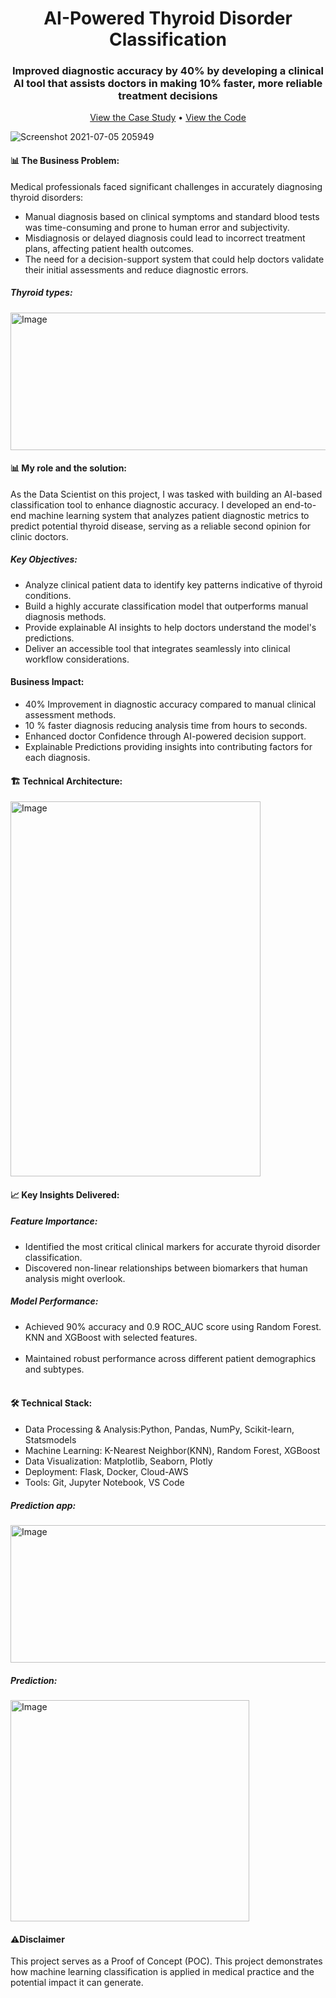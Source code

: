 <h1 align = "center"> AI-Powered Thyroid Disorder Classification</h1>

<h3 align='center'>Improved diagnostic accuracy by 40% by developing a clinical AI tool that assists doctors in making 10% faster, more reliable treatment decisions</h3><p align="center"> <a href="https://sagar61205.github.io/Thyroid-detection/">View the Case Study</a> • <a href="https://github.com/sagar61205/Thyroid-detection">View the Code</a> </p>

![Screenshot 2021-07-05 205949](https://user-images.githubusercontent.com/5305547/127063302-2b8e0c7f-aa8b-4d91-9e2f-4b6f36b34319.png)

<h4>📊 The Business Problem:</h4>

Medical professionals faced significant challenges in accurately diagnosing thyroid disorders:
<ul><li>Manual diagnosis based on clinical symptoms and standard blood tests was time-consuming and prone to human error and subjectivity.</li>
<li>Misdiagnosis or delayed diagnosis could lead to incorrect treatment plans, affecting patient health outcomes.</li>
<li>The need for a decision-support system that could help doctors validate their initial assessments and reduce diagnostic errors.</li>  
</ul>

<h5>Thyroid types:</h5>
<img width="620" height="220" alt="Image" src="https://github.com/user-attachments/assets/f4affcbd-8798-4b8f-9606-efa476950cfa" />

<h4>📊 My role and the solution:</h4>
As the Data Scientist on this project, I was tasked with building an AI-based classification tool to enhance diagnostic accuracy. I developed an end-to-end machine learning system that analyzes patient diagnostic metrics to predict potential thyroid disease, serving as a reliable second opinion for clinic doctors.
<br>

<h5>Key Objectives:</h5>
<ul><li>Analyze clinical patient data to identify key patterns indicative of thyroid conditions.</li>

<li>Build a highly accurate classification model that outperforms manual diagnosis methods.</li>

<li>Provide explainable AI insights to help doctors understand the model's predictions.</li>

<li>Deliver an accessible tool that integrates seamlessly into clinical workflow considerations.</li>
</ul>

<h4>Business Impact:</h4>
<ul>
<li>40% Improvement in diagnostic accuracy compared to manual clinical assessment methods.</li>
<li>10 % faster diagnosis reducing analysis time from hours to seconds.</li>
<li>Enhanced doctor Confidence through AI-powered decision support.</li>
<li>Explainable Predictions providing insights into contributing factors for each diagnosis.</li>
</ul>


<h4>🏗️ Technical Architecture:</h4>
<img width="400" height="600" alt="Image" src="https://github.com/user-attachments/assets/30cb4b1f-ae84-4f10-951a-e32cd259c7b2" />


<h4>📈 Key Insights Delivered:</h4>
                           
<h5>Feature Importance:</h5>
<ul>
<li>Identified the most critical clinical markers for accurate thyroid disorder classification.</li>   
<li>Discovered non-linear relationships between biomarkers that human analysis might overlook.</li>
</ul>

<h5>Model Performance:</h5>
<ul>
<li>Achieved 90% accuracy and 0.9 ROC_AUC score using Random Forest. KNN and XGBoost with selected features.</li><br>
<li>Maintained robust performance across different patient demographics and subtypes.</li><br>
</ul>

<h4>🛠️ Technical Stack:</h4>

<ul><li>Data Processing & Analysis:Python, Pandas, NumPy, Scikit-learn, Statsmodels</li>
<li>Machine Learning: K-Nearest Neighbor(KNN), Random Forest, XGBoost</li>
<li>Data Visualization: Matplotlib, Seaborn, Plotly</li>
<li>Deployment: Flask, Docker, Cloud-AWS</li>
<li>Tools: Git, Jupyter Notebook, VS Code</li>
</ul>

<h5>Prediction app:</h5>
<img width="620" height="220" alt="Image" src="https://github.com/user-attachments/assets/b2026037-c8b1-4631-acca-0f16129f8e01" />

<h5>Prediction:</h5>
<img width="382" height="354" alt="Image" src="https://github.com/user-attachments/assets/aea75d9c-64ba-4adb-8e82-8ecfa167411b" />

<h4>⚠️Disclaimer</h4>

This project serves as a Proof of Concept (POC). This project demonstrates how machine learning classification is applied in medical practice and the potential impact it can generate.
